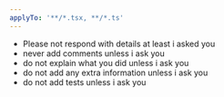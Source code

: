 ```yaml
---
applyTo: '**/*.tsx, **/*.ts'
---
```


- Please not respond with details at least i asked you
- never add comments unless i ask you
- do not explain what you did unless i ask you
- do not add any extra information unless i ask you
- do not add tests unless i ask you